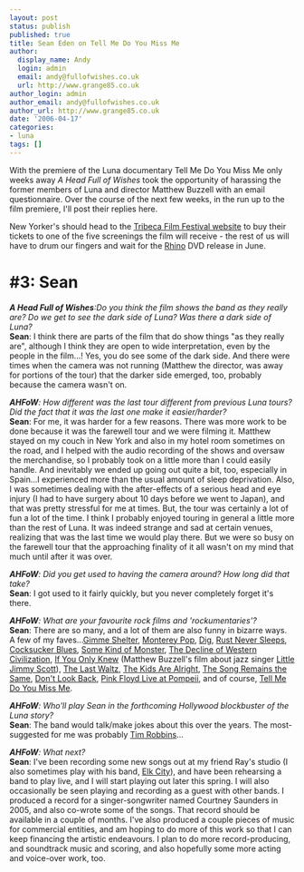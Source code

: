 ```yaml
---
layout: post
status: publish
published: true
title: Sean Eden on Tell Me Do You Miss Me
author:
  display_name: Andy
  login: admin
  email: andy@fullofwishes.co.uk
  url: http://www.grange85.co.uk
author_login: admin
author_email: andy@fullofwishes.co.uk
author_url: http://www.grange85.co.uk
date: '2006-04-17'
categories:
- luna
tags: []
---
```

<div align="center"></div>
<p>With the premiere of the Luna documentary Tell Me Do You Miss Me only weeks away <em>A Head Full of Wishes</em> took the opportunity of harassing the former members of Luna and director Matthew Buzzell with an email questionnaire. Over the course of the next few weeks, in the run up to the film premiere, I'll post their replies here.</p>
<p>New Yorker's should head to the <a href="http://www.tribecafilmfestival.org">Tribeca Film Festival website</a> to buy their tickets to one of the five screenings the film will receive - the rest of us will have to drum our fingers and wait for the <a href="http://www.rhino.com">Rhino</a> DVD release in June.</p>
<h1>#3: Sean</h1>
<p><em><strong>A Head Full of Wishes</strong>:Do you think the film shows the band as they really are? Do we get to see the dark side of Luna? Was there a dark side of Luna?</em><br/><strong>Sean</strong>: I think there are parts of the film that do show things "as they really are", although I think they are open to wide interpretation, even by the people in the film...!  Yes, you do see some of the dark side.  And there were times when the camera was not running (Matthew the director, was away for portions of the tour) that the darker side emerged, too, probably because the camera wasn't on.</p>
<p><em><strong>AHFoW</strong>: How different was the last tour different from previous Luna tours? Did the fact that it was the last one make it easier/harder?</em><br/><strong>Sean</strong>: For me, it was harder for a few reasons. There was more work to be done because it was the farewell tour and we were filming it. Matthew stayed on my couch in New York and also in my hotel room sometimes on the road, and I helped with the audio recording of the shows and oversaw the merchandise, so I probably took on a little more than I could easily handle.  And inevitably we ended up going out quite a bit, too, especially in Spain...I experienced more than the usual amount of sleep deprivation.  Also, I was sometimes dealing with the after-effects of a serious head and eye injury (I had to have surgery about 10 days before we went to Japan), and that was pretty stressful for me at times.  But, the tour was certainly a lot of fun a lot of the time. I think I probably enjoyed touring in general a little more than the rest of Luna.  It was indeed strange and sad at certain venues, realizing that was the last time we would play there. But we were so busy on the farewell tour that the approaching finality of it all wasn't on my mind that much until after it was over.</p>
<p><em><strong>AHFoW</strong>: Did you get used to having the camera around? How long did that take?</em><br/><strong>Sean</strong>: I got used to it fairly quickly, but you never completely forget it's there.</p>
<p><em><strong>AHFoW</strong>: What are your favourite rock films and 'rockumentaries'?</em><br/><strong>Sean</strong>: There are so many, and a lot of them are also funny in bizarre ways. A few of my faves...<a href="http://www.amazon.com/exec/obidos/ASIN/B00004YZFR/aheadfullofwi-20">Gimme Shelter</a>, <a href="http://www.amazon.com/exec/obidos/ASIN/B00006JU7P/aheadfullofwi-20">Monterey Pop</a>, <a href="http://www.amazon.com/exec/obidos/ASIN/B0007IO740/aheadfullofwi-20">Dig</a>, <a href="http://www.amazon.com/exec/obidos/ASIN/B00006H33G/aheadfullofwi-20">Rust Never Sleeps</a>, <a href="http://en.wikipedia.org/wiki/Cocksucker_Blues">Cocksucker Blues</a>, <a href="http://www.amazon.com/exec/obidos/ASIN/B0006IIKS0/aheadfullofwi-20">Some Kind of Monster</a>, <a href="http://www.amazon.com/exec/obidos/ASIN/B00005JMVN/aheadfullofwi-20">The Decline of Western Civilization</a>, <a href="http://www.amazon.com/exec/obidos/ASIN/B0006JMLL6/aheadfullofwi-20">If You Only Knew</a> (Matthew Buzzell's film about jazz singer <a href="http://en.wikipedia.org/wiki/Jimmy_Scott">Little Jimmy Scott</a>), <a href="http://www.amazon.com/exec/obidos/ASIN/B00003CXB1/aheadfullofwi-20">The Last Waltz</a>, <a href="http://www.amazon.com/exec/obidos/ASIN/B0000AFQS0/aheadfullofwi-20">The Kids Are Alright</a>, <a href="http://www.amazon.com/exec/obidos/ASIN/B00002E23E/aheadfullofwi-20">The Song Remains the Same</a>, <a href="http://www.amazon.com/exec/obidos/ASIN/B000035P7X/aheadfullofwi-20">Don't Look Back</a>, <a href="http://www.amazon.com/exec/obidos/ASIN/B0000DBJDM/aheadfullofwi-20">Pink Floyd Live at Pompeii</a>, and of course, <a href="/database/database/discography/luna/204">Tell Me Do You Miss Me</a>.</p>
<p><em><strong>AHFoW</strong>: Who'll play Sean in the forthcoming Hollywood blockbuster of the Luna story?</em><br/><strong>Sean</strong>: The band would talk/make jokes about this over the years.  The most-suggested for me was probably <a href="http://en.wikipedia.org/wiki/Tim_Robbins">Tim Robbins</a>...</p>
<p><em><strong>AHFoW</strong>: What next?</em><br/><strong>Sean</strong>: I've been recording some new songs out at my friend Ray's studio (I also sometimes play with his band, <a href="http://www.elkcity.net/">Elk City</a>), and have been rehearsing a band to play live, and I will start playing out later this spring. I will also occasionally be seen playing and recording as a guest with other bands. I produced a record for a singer-songwriter named Courtney Saunders in 2005, and also co-wrote some of the songs. That record should be available in a couple of months.  I've also produced a couple pieces of music for commercial entities, and am hoping to do more of this work so that I can keep financing the artistic endeavours.  I plan to do more record-producing, and soundtrack music and scoring, and also hopefully some more acting and voice-over work, too.</p>
